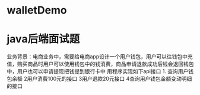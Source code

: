 # walletDemo

# java后端面试题

业务背景：电商业务中，需要给电商app设计一个用户钱包，用户可以往钱包中充值，购买商品时用户可以使用钱包中的钱消费，商品申请退款成功后钱会退回钱包中，用户也可以申请提现把钱提到银行卡中
用程序实现如下api接口  1.  查询用户钱包余额
2用户消费100元的接口
3用户退款20元接口
4查询用户钱包金额变动明细的接口

